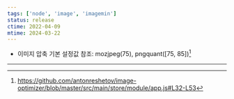 ```yaml
---
tags: ['node', 'image', 'imagemin']
status: release
ctime: 2022-04-09
mtime: 2024-03-22
---
```


- 이미지 압축 기본 설정값 참조: mozjpeg(75), pngquant([75, 85])[^63-1]

---

[^63-1]: https://github.com/antonreshetov/image-optimizer/blob/master/src/main/store/module/app.js#L32-L53
